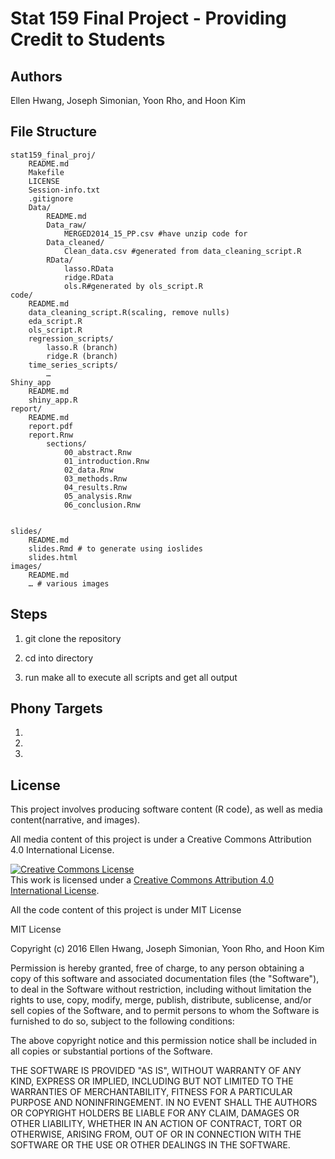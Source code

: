 # Stat 159 Final Project - Providing Credit to Students

## Authors

Ellen Hwang, Joseph Simonian, Yoon Rho, and Hoon Kim

## File Structure

```
stat159_final_proj/
	README.md
	Makefile	
	LICENSE
	Session-info.txt
	.gitignore
	Data/
		README.md
		Data_raw/
			MERGED2014_15_PP.csv #have unzip code for 
		Data_cleaned/
			Clean_data.csv #generated from data_cleaning_script.R
		RData/
			lasso.RData
			ridge.RData
			ols.R#generated by ols_script.R
code/
	README.md
	data_cleaning_script.R(scaling, remove nulls)
	eda_script.R
	ols_script.R 
	regression_scripts/
		lasso.R (branch)
		ridge.R (branch)
	time_series_scripts/
		…
Shiny_app
	README.md
	shiny_app.R
report/
	README.md
	report.pdf
	report.Rnw
		sections/
			00_abstract.Rnw
			01_introduction.Rnw
			02_data.Rnw
			03_methods.Rnw
			04_results.Rnw
			05_analysis.Rnw
			06_conclusion.Rnw


slides/
	README.md
	slides.Rmd # to generate using ioslides
	slides.html
images/
	README.md
	… # various images
```

## Steps

1. git clone the repository

2. cd into directory

3. run make all to execute all scripts and get all output

## Phony Targets

1. 
2. 
3. 


## License

This project involves producing software content (R code), as well as media content(narrative, and images).

All media content of this project is under a Creative Commons Attribution 4.0 International License. 


<a rel="license" href="http://creativecommons.org/licenses/by/4.0/"><img alt="Creative Commons License" style="border-width:0" src="https://i.creativecommons.org/l/by/4.0/88x31.png" /></a><br />This work is licensed under a <a rel="license" href="http://creativecommons.org/licenses/by/4.0/">Creative Commons Attribution 4.0 International License</a>.


All the code content of this project is under MIT License

MIT License

Copyright (c) 2016 Ellen Hwang, Joseph Simonian, Yoon Rho, and Hoon Kim

Permission is hereby granted, free of charge, to any person obtaining a copy
of this software and associated documentation files (the "Software"), to deal
in the Software without restriction, including without limitation the rights
to use, copy, modify, merge, publish, distribute, sublicense, and/or sell
copies of the Software, and to permit persons to whom the Software is
furnished to do so, subject to the following conditions:

The above copyright notice and this permission notice shall be included in all
copies or substantial portions of the Software.

THE SOFTWARE IS PROVIDED "AS IS", WITHOUT WARRANTY OF ANY KIND, EXPRESS OR
IMPLIED, INCLUDING BUT NOT LIMITED TO THE WARRANTIES OF MERCHANTABILITY,
FITNESS FOR A PARTICULAR PURPOSE AND NONINFRINGEMENT. IN NO EVENT SHALL THE
AUTHORS OR COPYRIGHT HOLDERS BE LIABLE FOR ANY CLAIM, DAMAGES OR OTHER
LIABILITY, WHETHER IN AN ACTION OF CONTRACT, TORT OR OTHERWISE, ARISING FROM,
OUT OF OR IN CONNECTION WITH THE SOFTWARE OR THE USE OR OTHER DEALINGS IN THE
SOFTWARE.


